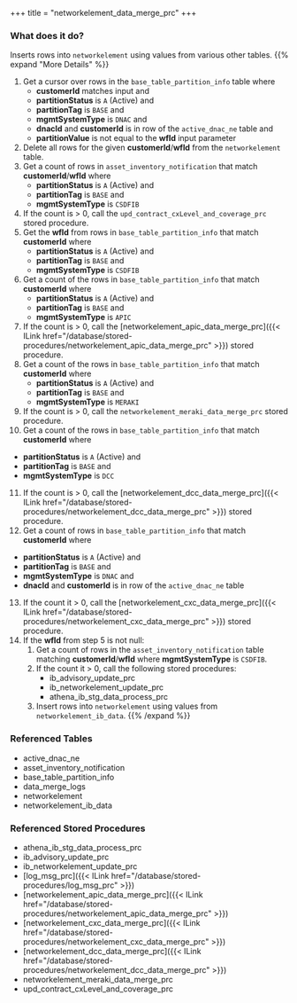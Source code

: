 +++
title = "networkelement_data_merge_prc"
+++

### What does it do?
Inserts rows into `networkelement` using values from various other tables.
{{% expand "More Details" %}}
1. Get a cursor over rows in the `base_table_partition_info` table where
   - **customerId** matches input and
   - **partitionStatus** is `A` (Active) and
   - **partitionTag** is `BASE` and
   - **mgmtSystemType** is `DNAC` and
   - **dnacId** and **customerId** is in row of the `active_dnac_ne` table and
   - **partitionValue** is not equal to the **wfId** input parameter 
2. Delete all rows for the given **customerId**/**wfId** from the `networkelement` table.
3. Get a count of rows in `asset_inventory_notification` that match **customerId**/**wfId** where
   - **partitionStatus** is `A` (Active) and
   - **partitionTag** is `BASE` and
   - **mgmtSystemType** is `CSDFIB`
4. If the count is > 0, call the `upd_contract_cxLevel_and_coverage_prc` stored procedure.
5. Get the **wfId** from rows in `base_table_partition_info` that match **customerId** where
   - **partitionStatus** is `A` (Active) and
   - **partitionTag** is `BASE` and
   - **mgmtSystemType** is `CSDFIB`
6. Get a count of the rows in `base_table_partition_info` that match **customerId** where
   - **partitionStatus** is `A` (Active) and
   - **partitionTag** is `BASE` and
   - **mgmtSystemType** is `APIC`
7. If the count is > 0, call the [networkelement_apic_data_merge_prc]({{< ILink href="/database/stored-procedures/networkelement_apic_data_merge_prc" >}}) stored procedure.
8. Get a count of the rows in `base_table_partition_info` that match **customerId** where
   - **partitionStatus** is `A` (Active) and
   - **partitionTag** is `BASE` and
   - **mgmtSystemType** is `MERAKI`
9. If the count is > 0, call the `networkelement_meraki_data_merge_prc` stored procedure.
10. Get a count of the rows in `base_table_partition_info` that match **customerId** where
   - **partitionStatus** is `A` (Active) and
   - **partitionTag** is `BASE` and
   - **mgmtSystemType** is `DCC`
11. If the count is > 0, call the [networkelement_dcc_data_merge_prc]({{< ILink href="/database/stored-procedures/networkelement_dcc_data_merge_prc" >}}) stored procedure.
12. Get a count of rows in `base_table_partition_info` that match **customerId** where
   - **partitionStatus** is `A` (Active) and
   - **partitionTag** is `BASE` and
   - **mgmtSystemType** is `DNAC` and
   - **dnacId** and **customerId** is in row of the `active_dnac_ne` table
13. If the count it > 0, call the [networkelement_cxc_data_merge_prc]({{< ILink href="/database/stored-procedures/networkelement_cxc_data_merge_prc" >}}) stored procedure.
14. If the **wfId** from step 5 is not null:
    1. Get a count of rows in the `asset_inventory_notification` table matching **customerId**/**wfId** where **mgmtSystemType** is `CSDFIB`.
    2. If the count it > 0, call the following stored procedures:
       - ib_advisory_update_prc
       - ib_networkelement_update_prc
       - athena_ib_stg_data_process_prc
    3. Insert rows into `networkelement` using values from `networkelement_ib_data`.
{{% /expand %}}

### Referenced Tables
- active_dnac_ne 
- asset_inventory_notification
- base_table_partition_info
- data_merge_logs
- networkelement
- networkelement_ib_data

### Referenced Stored Procedures
- athena_ib_stg_data_process_prc
- ib_advisory_update_prc
- ib_networkelement_update_prc
- [log_msg_prc]({{< ILink href="/database/stored-procedures/log_msg_prc" >}})
- [networkelement_apic_data_merge_prc]({{< ILink href="/database/stored-procedures/networkelement_apic_data_merge_prc" >}})
- [networkelement_cxc_data_merge_prc]({{< ILink href="/database/stored-procedures/networkelement_cxc_data_merge_prc" >}})
- [networkelement_dcc_data_merge_prc]({{< ILink href="/database/stored-procedures/networkelement_dcc_data_merge_prc" >}})
- networkelement_meraki_data_merge_prc
- upd_contract_cxLevel_and_coverage_prc

